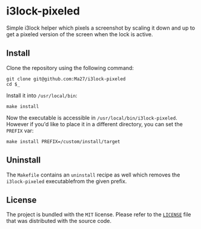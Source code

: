 i3lock-pixeled
==============

Simple i3lock helper which pixels a screenshot by scaling it down and up to get a pixeled version
of the screen when the lock is active.

## Install

Clone the repository using the following command:

```
git clone git@github.com:Ma27/i3lock-pixeled
cd $_
```

Install it into `/usr/local/bin`:

```
make install
```

Now the executable is accessible in `/usr/local/bin/i3lock-pixeled`.
However if you'd like to place it in a different directory, you can set the `PREFIX` var:

```
make install PREFIX=/custom/install/target
```

## Uninstall

The `Makefile` contains an `uninstall` recipe as well which removes the `i3lock-pixeled` executablefrom the given prefix.

## License

The project is bundled with the `MIT` license. Please refer to the [`LICENSE`](https://github.com/Ma27/i3lock-pixeled/blob/master/LICENSE) file that was distributed with the source code.
